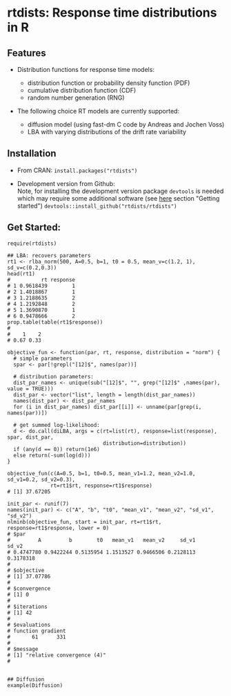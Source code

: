 rtdists: Response time distributions in R
====

## Features

* Distribution functions for response time models:
  * distribution function or probability density function (PDF)
  * cumulative distribution function (CDF)
  * random number generation (RNG)

* The following choice RT models are currently supported:
  * diffusion model (using fast-dm C code by Andreas and Jochen Voss)
  * LBA with varying distributions of the drift rate variability

## Installation

* From CRAN: `install.packages("rtdists")`

* Development version from Github:  
Note, for installing the development version package `devtools` is needed which may require some additional software (see [here](http://r-pkgs.had.co.nz/intro.html) section "Getting started")
`devtools::install_github("rtdists/rtdists")`


## Get Started:
```
require(rtdists)

## LBA: recovers parameters
rt1 <- rlba_norm(500, A=0.5, b=1, t0 = 0.5, mean_v=c(1.2, 1), sd_v=c(0.2,0.3))
head(rt1)
#          rt response
# 1 0.9618439        1
# 2 1.4018867        1
# 3 1.2188635        2
# 4 1.2192848        2
# 5 1.3690870        1
# 6 0.9478666        2
prop.table(table(rt1$response))
# 
#    1    2 
# 0.67 0.33 

objective_fun <- function(par, rt, response, distribution = "norm") {
  # simple parameters
  spar <- par[!grepl("[12]$", names(par))]  
  
  # distribution parameters:
  dist_par_names <- unique(sub("[12]$", "", grep("[12]$" ,names(par), value = TRUE)))
  dist_par <- vector("list", length = length(dist_par_names))
  names(dist_par) <- dist_par_names
  for (i in dist_par_names) dist_par[[i]] <- unname(par[grep(i, names(par))])
  
  # get summed log-likelihood:
  d <- do.call(diLBA, args = c(rt=list(rt), response=list(response), spar, dist_par, 
                               distribution=distribution))
  if (any(d == 0)) return(1e6)
  else return(-sum(log(d)))
}

objective_fun(c(A=0.5, b=1, t0=0.5, mean_v1=1.2, mean_v2=1.0, sd_v1=0.2, sd_v2=0.3), 
              rt=rt1$rt, response=rt1$response)
# [1] 37.67205

init_par <- runif(7)
names(init_par) <- c("A", "b", "t0", "mean_v1", "mean_v2", "sd_v1", "sd_v2")
nlminb(objective_fun, start = init_par, rt=rt1$rt, response=rt1$response, lower = 0)
# $par
#         A         b        t0   mean_v1   mean_v2     sd_v1     sd_v2 
# 0.4747780 0.9422244 0.5135954 1.1513527 0.9466506 0.2128113 0.3178318 
# 
# $objective
# [1] 37.07786
# 
# $convergence
# [1] 0
# 
# $iterations
# [1] 42
# 
# $evaluations
# function gradient 
#       61      331 
# 
# $message
# [1] "relative convergence (4)"
# 


## Diffusion
example(Diffusion)

```

